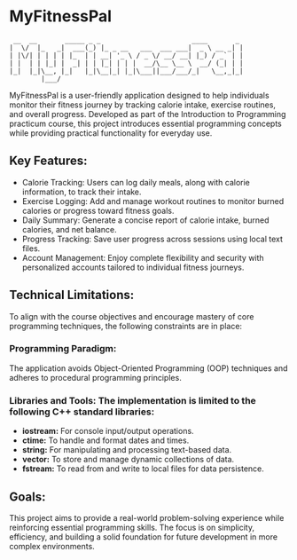 # MyFitnessPal
```
 __  __       _____ _ _                       ____       _ 
|  \/  |_   _|  ___(_) |_ _ __   ___  ___ ___|  _ \ __ _| |
| |\/| | | | | |_  | | __| '_ \ / _ \/ __/ __| |_) / _` | |
| |  | | |_| |  _| | | |_| | | |  __/\__ \__ \  __/ (_| | |
|_|  |_|\__, |_|   |_|\__|_| |_|\___||___/___/_|   \__,_|_|
        |___/                                                                   
```


MyFitnessPal is a user-friendly application designed to help individuals monitor their fitness journey by tracking calorie intake, exercise routines, and overall progress. Developed as part of the Introduction to Programming practicum course, this project introduces essential programming concepts while providing practical functionality for everyday use.

## Key Features:
* Calorie Tracking: Users can log daily meals, along with calorie information, to track their intake.
* Exercise Logging: Add and manage workout routines to monitor burned calories or progress toward fitness goals.
* Daily Summary: Generate a concise report of calorie intake, burned calories, and net balance.
* Progress Tracking: Save user progress across sessions using local text files.
* Account Management: Enjoy complete flexibility and security with personalized accounts tailored to individual fitness journeys.

## Technical Limitations:
To align with the course objectives and encourage mastery of core programming techniques, the following constraints are in place:
### Programming Paradigm:
The application avoids Object-Oriented Programming (OOP) techniques and adheres to procedural programming principles.
### Libraries and Tools: The implementation is limited to the following C++ standard libraries:
* **iostream:** For console input/output operations.
* **ctime:** To handle and format dates and times.
* **string:** For manipulating and processing text-based data.
* **vector:** To store and manage dynamic collections of data.
* **fstream:** To read from and write to local files for data persistence.

## Goals:
This project aims to provide a real-world problem-solving experience while reinforcing essential programming skills. The focus is on simplicity, efficiency, and building a solid foundation for future development in more complex environments.
